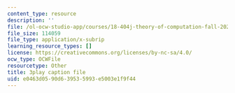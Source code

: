 ```yaml
---
content_type: resource
description: ''
file: /ol-ocw-studio-app/courses/18-404j-theory-of-computation-fall-2020/e0463d0590d639535993e5003e1f9f44_iZPzBHGDsWI.srt
file_size: 114059
file_type: application/x-subrip
learning_resource_types: []
license: https://creativecommons.org/licenses/by-nc-sa/4.0/
ocw_type: OCWFile
resourcetype: Other
title: 3play caption file
uid: e0463d05-90d6-3953-5993-e5003e1f9f44
---
```


